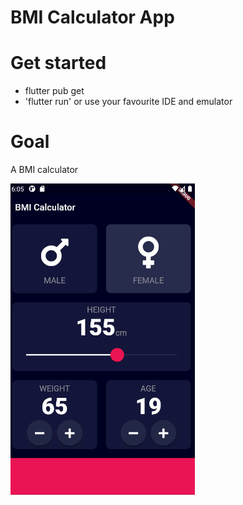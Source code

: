 # BMI Calculator App

# Get started

- flutter pub get
- 'flutter run' or use your favourite IDE and emulator

# Goal

A BMI calculator

![Finished App](https://github.com/d2416/bmi-calculator-app/blob/main/images/bmi_v0.1.gif)
